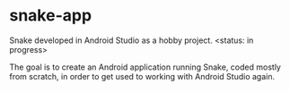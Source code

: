 # snake-app
Snake developed in Android Studio as a hobby project. <status: in progress>

The goal is to create an Android application running Snake, coded mostly from scratch, 
in order to get used to working with Android Studio again.

